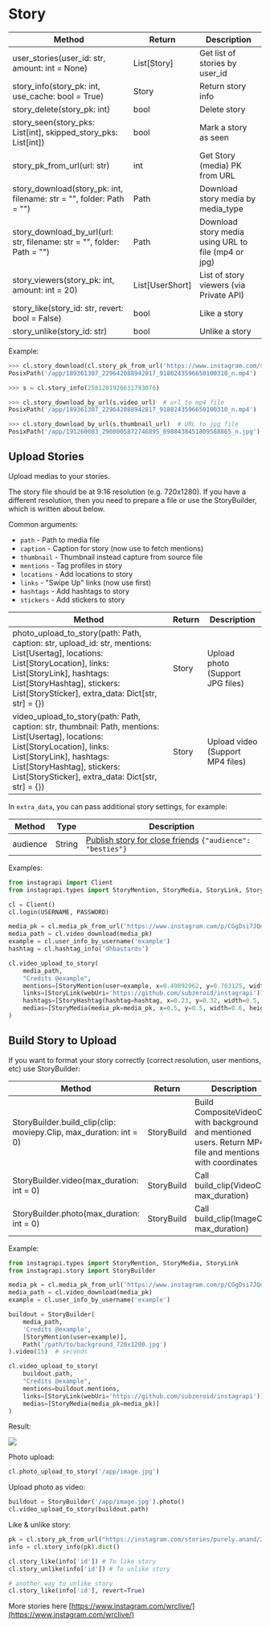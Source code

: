 # Story

| Method                                                                 | Return          | Description
| ---------------------------------------------------------------------- | --------------- | ----------------------------------
| user_stories(user_id: str, amount: int = None)                         | List[Story]     | Get list of stories by user_id
| story_info(story_pk: int, use_cache: bool = True)                      | Story           | Return story info
| story_delete(story_pk: int)                                            | bool            | Delete story
| story_seen(story_pks: List[int], skipped_story_pks: List[int])         | bool            | Mark a story as seen
| story_pk_from_url(url: str)                                            | int             | Get Story (media) PK from URL
| story_download(story_pk: int, filename: str = "", folder: Path = "")   | Path            | Download story media by media_type
| story_download_by_url(url: str, filename: str = "", folder: Path = "") | Path            | Download story media using URL to file (mp4 or jpg)
| story_viewers(story_pk: int, amount: int = 20)                         | List[UserShort] | List of story viewers (via Private API)
| story_like(story_id: str, revert: bool = False)                        | bool            | Like a story
| story_unlike(story_id: str)                                            | bool            | Unlike a story

Example:

``` python
>>> cl.story_download(cl.story_pk_from_url('https://www.instagram.com/stories/example/2581281926631793076/'))
PosixPath('/app/189361307_229642088942817_9180243596650100310_n.mp4')

>>> s = cl.story_info(2581281926631793076)

>>> cl.story_download_by_url(s.video_url)  # url to mp4 file
PosixPath('/app/189361307_229642088942817_9180243596650100310_n.mp4')

>>> cl.story_download_by_url(s.thumbnail_url)  # URL to jpg file
PosixPath('/app/191260083_2908005872746895_8988438451809588865_n.jpg')
```

## Upload Stories

Upload medias to your stories.

The story file should be at 9:16 resolution (e.g. 720x1280).
If you have a different resolution, then you need to prepare a file or use the StoryBuilder, which is written about below.

Common arguments:

* `path` - Path to media file
* `caption` - Caption for story (now use to fetch mentions)
* `thumbnail` - Thumbnail instead capture from source file
* `mentions` - Tag profiles in story
* `locations` - Add locations to story
* `links` - "Swipe Up" links (now use first)
* `hashtags` - Add hashtags to story
* `stickers` - Add stickers to story

| Method                               | Return   | Description
| ------------------------------------ | -------- | -------------
| photo_upload_to_story(path: Path, caption: str, upload_id: str, mentions: List[Usertag], locations: List[StoryLocation], links: List[StoryLink], hashtags: List[StoryHashtag], stickers: List[StorySticker], extra_data: Dict[str, str] = {})  | Story  | Upload photo (Support JPG files)
| video_upload_to_story(path: Path, caption: str, thumbnail: Path, mentions: List[Usertag], locations: List[StoryLocation], links: List[StoryLink], hashtags: List[StoryHashtag], stickers: List[StorySticker], extra_data: Dict[str, str] = {}) | Story  | Upload video (Support MP4 files)

In `extra_data`, you can pass additional story settings, for example:

| Method            | Type   | Description
| ----------------- | ------ | ------------------
| audience          | String | [Publish story for close friends](https://github.com/subzeroid/instagrapi/issues/1210) `{"audience": "besties"}`


Examples:

``` python
from instagrapi import Client
from instagrapi.types import StoryMention, StoryMedia, StoryLink, StoryHashtag

cl = Client()
cl.login(USERNAME, PASSWORD)

media_pk = cl.media_pk_from_url('https://www.instagram.com/p/CGgDsi7JQdS/')
media_path = cl.video_download(media_pk)
example = cl.user_info_by_username('example')
hashtag = cl.hashtag_info('dhbastards')

cl.video_upload_to_story(
    media_path,
    "Credits @example",
    mentions=[StoryMention(user=example, x=0.49892962, y=0.703125, width=0.8333333333333334, height=0.125)],
    links=[StoryLink(webUri='https://github.com/subzeroid/instagrapi')],
    hashtags=[StoryHashtag(hashtag=hashtag, x=0.23, y=0.32, width=0.5, height=0.22)],
    medias=[StoryMedia(media_pk=media_pk, x=0.5, y=0.5, width=0.6, height=0.8)],
)
```

## Build Story to Upload

If you want to format your story correctly (correct resolution, user mentions, etc) use StoryBuilder:

| Method                                                | Return     | Description                              |
| ----------------------------------------------------- | ---------- | ---------------------------------------- |
| StoryBuilder.build_clip(clip: moviepy.Clip, max_duration: int = 0) | StoryBuild | Build CompositeVideoClip with background and mentioned users. Return MP4 file and mentions with coordinates |
| StoryBuilder.video(max_duration: int = 0)            | StoryBuild | Call build_clip(VideoClip, max_duration) |
| StoryBuilder.photo(max_duration: int = 0)            | StoryBuild | Call build_clip(ImageClip, max_duration) |

Example:

``` python
from instagrapi.types import StoryMention, StoryMedia, StoryLink
from instagrapi.story import StoryBuilder

media_pk = cl.media_pk_from_url('https://www.instagram.com/p/CGgDsi7JQdS/')
media_path = cl.video_download(media_pk)
example = cl.user_info_by_username('example')

buildout = StoryBuilder(
    media_path,
    'Credits @example',
    [StoryMention(user=example)],
    Path('/path/to/background_720x1280.jpg')
).video(15)  # seconds

cl.video_upload_to_story(
    buildout.path,
    "Credits @example",
    mentions=buildout.mentions,
    links=[StoryLink(webUri='https://github.com/subzeroid/instagrapi')],
    medias=[StoryMedia(media_pk=media_pk)]
)
```

Result:

![](https://raw.githubusercontent.com/example/instagrapi/master/examples/dhb.gif)

Photo upload:

``` python
cl.photo_upload_to_story('/app/image.jpg')
```

Upload photo as video:

``` python
buildout = StoryBuilder('/app/image.jpg').photo()
cl.video_upload_to_story(buildout.path)
```

Like & unlike story:

```python
pk = cl.story_pk_from_url("https://instagram.com/stories/purely.anand/2884886531427631361/")
info = cl.story_info(pk).dict()

cl.story_like(info['id']) # To like story
cl.story_unlike(info['id']) # To unlike story

# another way to unlike story
cl.story_like(info['id'], revert=True)
```

More stories here [https://www.instagram.com/wrclive/](https://www.instagram.com/wrclive/)
